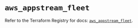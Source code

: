 # `aws_appstream_fleet`

Refer to the Terraform Registry for docs: [`aws_appstream_fleet`](https://registry.terraform.io/providers/hashicorp/aws/5.32.0/docs/resources/appstream_fleet).
